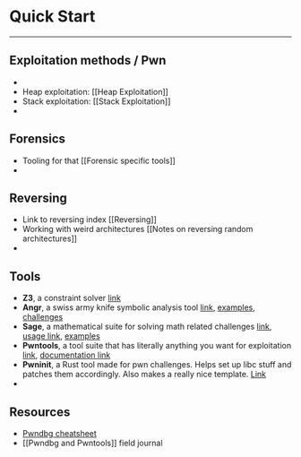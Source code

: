 # Quick Start
---
## Exploitation methods / Pwn
- 
- Heap exploitation: [[Heap Exploitation]]
- Stack exploitation:  [[Stack Exploitation]]
- 

## Forensics
- Tooling for that [[Forensic specific tools]]
- 

## Reversing
- Link to reversing index [[Reversing]]
- Working with weird architectures [[Notes on reversing random architectures]]
- 

## Tools
- **Z3**, a constraint solver [link](https://github.com/Z3Prover/z3)
- **Angr**, a swiss army knife symbolic analysis tool [link](https://angr.io/), [examples](https://docs.angr.io/examples), [challenges](https://github.com/jakespringer/angr_ctf) 
- **Sage**, a mathematical suite for solving math related challenges [link](https://7896a56df78170d5bab0f306d1a7230986a4206a--sagemath-tobias.netlify.app/installation/index.html#windows), [usage link](https://ericpony.github.io/z3py-tutorial/guide-examples.htm), [examples](https://infosecadalid.com/2021/08/27/my-introduction-to-z3-and-solving-satisfiability-problems/) 
- **Pwntools**, a tool suite that has literally anything you want for exploitation [link](https://github.com/Gallopsled/pwntools), [documentation link](http://docs.pwntools.com/en/latest/)
- **Pwninit**, a Rust tool made for pwn challenges. Helps set up libc stuff and patches them accordingly. Also makes a really nice template. [Link](https://github.com/io12/pwninit) 
- 

## Resources
- [Pwndbg cheatsheet](https://cheatography.com/cactuarnation/cheat-sheets/gdb-and-pwndbg/)
- [[Pwndbg and Pwntools]] field journal

